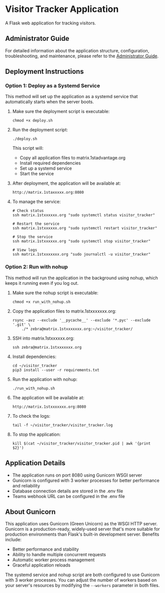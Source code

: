 # Visitor Tracker Application

A Flask web application for tracking visitors.

## Administrator Guide

For detailed information about the application structure, configuration, troubleshooting, and maintenance, please refer to the [Administrator Guide](ADMIN_GUIDE.md).

## Deployment Instructions

### Option 1: Deploy as a Systemd Service

This method will set up the application as a systemd service that automatically starts when the server boots.

1. Make sure the deployment script is executable:
   ```
   chmod +x deploy.sh
   ```

2. Run the deployment script:
   ```
   ./deploy.sh
   ```

   This script will:
   - Copy all application files to matrix.1stadvantage.org
   - Install required dependencies
   - Set up a systemd service
   - Start the service

3. After deployment, the application will be available at:
   ```
   http://matrix.1staxxxxx.org:8080
   ```

4. To manage the service:
   ```
   # Check status
   ssh matrix.1stxxxxxx.org "sudo systemctl status visitor_tracker"

   # Restart the service
   ssh matrix.1stxxxxxx.org "sudo systemctl restart visitor_tracker"

   # Stop the service
   ssh matrix.1stxxxxxx.org "sudo systemctl stop visitor_tracker"

   # View logs
   ssh matrix.1stxxxxxxx.org "sudo journalctl -u visitor_tracker"
   ```

### Option 2: Run with nohup

This method will run the application in the background using nohup, which keeps it running even if you log out.

1. Make sure the nohup script is executable:
   ```
   chmod +x run_with_nohup.sh
   ```

2. Copy the application files to matrix.1stxxxxxxx.org:
   ```
   rsync -avz --exclude '__pycache__' --exclude '*.pyc' --exclude '.git' \
       ./* zebra@matrix.1stxxxxxxx.org:~/visitor_tracker/
   ```

3. SSH into matrix.1stxxxxxx.org:
   ```
   ssh zebra@matrix.1stxxxxxxx.org
   ```

4. Install dependencies:
   ```
   cd ~/visitor_tracker
   pip3 install --user -r requirements.txt
   ```

5. Run the application with nohup:
   ```
   ./run_with_nohup.sh
   ```

6. The application will be available at:
   ```
   http://matrix.1stxxxxxxx.org:8080
   ```

7. To check the logs:
   ```
   tail -f ~/visitor_tracker/visitor_tracker.log
   ```

8. To stop the application:
   ```
   kill $(cat ~/visitor_tracker/visitor_tracker.pid | awk '{print $2}')
   ```

## Application Details

- The application runs on port 8080 using Gunicorn WSGI server
- Gunicorn is configured with 3 worker processes for better performance and reliability
- Database connection details are stored in the .env file
- Teams webhook URL can be configured in the .env file

## About Gunicorn

This application uses Gunicorn (Green Unicorn) as the WSGI HTTP server. Gunicorn is a production-ready, widely-used server that's more suitable for production environments than Flask's built-in development server. Benefits include:

- Better performance and stability
- Ability to handle multiple concurrent requests
- Automatic worker process management
- Graceful application reloads

The systemd service and nohup script are both configured to use Gunicorn with 3 worker processes. You can adjust the number of workers based on your server's resources by modifying the `--workers` parameter in both files.

